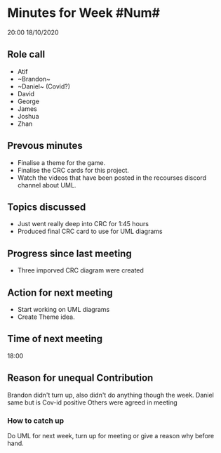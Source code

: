 # Minutes for Week #Num#
20:00 18/10/2020
## Role call

* Atif
* ~Brandon~
* ~Daniel~ (Covid?)
* David
* George
* James
* Joshua
* Zhan

## Prevous minutes

* Finalise a theme for the game.
* Finalise the CRC cards for this project.
* Watch the videos that have been posted in the recourses discord channel about UML.

## Topics discussed
* Just went really deep into CRC for 1:45 hours
* Produced final CRC card to use for UML diagrams

## Progress since last meeting
* Three imporved CRC diagram were created

## Action for next meeting
* Start working on UML diagrams
* Create Theme idea.

## Time of next meeting
18:00

## Reason for unequal Contribution 
Brandon didn't turn up, also didn't do anything though the week.
Daniel same but is Cov-id positive
Others were agreed in meeting

### How to catch up
Do UML for next week, turn up for meeting or give a reason why before hand.